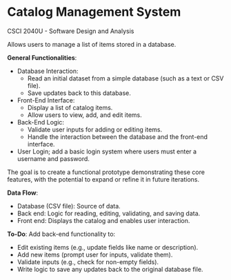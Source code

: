 # Catalog Management System

CSCI 2040U - Software Design and Analysis

Allows users to manage a list of items stored in a database.

**General Functionalities**:
- Database Interaction:
  - Read an initial dataset from a simple database (such as a text or CSV file).
  - Save updates back to this database.
- Front-End Interface:
  - Display a list of catalog items.
  - Allow users to view, add, and edit items.
- Back-End Logic:
  - Validate user inputs for adding or editing items.
  - Handle the interaction between the database and the front-end interface.
- User Login; add a basic login system where users must enter a username and password.

The goal is to create a functional prototype demonstrating these core features, with the potential to expand or refine it in future iterations.

**Data Flow**:
- Database (CSV file): Source of data.
- Back end: Logic for reading, editing, validating, and saving data.
- Front end: Displays the catalog and enables user interaction.

**To-Do**:
Add back-end functionality to:
- Edit existing items (e.g., update fields like name or description).
- Add new items (prompt user for inputs, validate them).
- Validate inputs (e.g., check for non-empty fields).
- Write logic to save any updates back to the original database file. 
